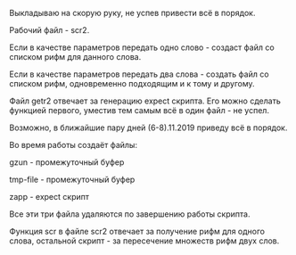 Выкладываю на скорую руку, не успев привести всё в порядок.

Рабочий файл - scr2. 

Если в качестве параметров передать одно слово - создаст файл со списком рифм для данного слова.

Если в качестве параметров передать два слова - создать файл со списком рифм, одновременно подходящим и к тому и другому. 

Файл getr2 отвечает за генерацию expect скрипта. Его можно сделать функцией первого, уместив тем самым всё в один файл - не успел. 

Возможно, в ближайшие пару дней (6-8).11.2019 приведу всё в порядок.

Во время работы создаёт файлы:

gzun - промежуточный буфер

tmp-file - промежуточный буфер

zapp - expect скрипт

Все эти три файла удаляются по завершению работы скрипта.

Функция scr в файле scr2 отвечает за получение рифм для одного слова, остальной скрипт - за пересечение множеств рифм двух слов.
